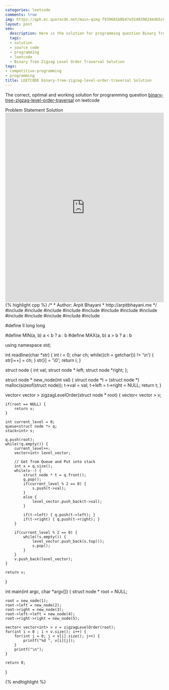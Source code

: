 ```yaml
---
categories: leetcode
comments: true
img: https://qph.ec.quoracdn.net/main-qimg-f939681b0b47e5540398244db5c8966f?convert_to_webp=true
layout: post
seo:
  description: Here is the solution for programming question Binary Tree Zigzag Level Order Traversal on leetcode
  tags:
  - solution
  - source code
  - programming
  - leetcode
  - Binary Tree Zigzag Level Order Traversal Solution
tags:
- competitive-programming
- programming
title: LEETCODE binary-tree-zigzag-level-order-traversal Solution
---
```

The correct, optimal and working solution for programming question [binary-tree-zigzag-level-order-traversal](https://leetcode.com/problems/binary-tree-zigzag-level-order-traversal/) on leetcode

<div class="ui secondary pointing large menu">
  <a class="grey item" data-tab="problem-statement">
    Problem Statement
  </a>
  <a class="active item grey" data-tab="solution">
    Solution
  </a>
</div>
<div class="ui bottom attached tab" data-tab="problem-statement">
    <iframe src="https://leetcode.com/problems/binary-tree-zigzag-level-order-traversal/" width="100%" height="600px" style="overflow: scroll; border: none;"></iframe>
</div>
<div class="ui bottom attached active tab" data-tab="solution">
{% highlight cpp %}
/*
 *  Author: Arpit Bhayani
 *  http://arpitbhayani.me
 */
#include <cmath>
#include <cstdio>
#include <cstdlib>
#include <climits>
#include <deque>
#include <iostream>
#include <list>
#include <limits>
#include <map>
#include <queue>
#include <set>
#include <stack>
#include <vector>

#define ll long long

#define MIN(a, b) a < b ? a : b
#define MAX(a, b) a > b ? a : b

using namespace std;

int readline(char *str) {
    int i = 0;
    char ch;
    while((ch = getchar()) != '\n') {
        str[i++] = ch;
    }
    str[i] = '\0';
    return i;
}

struct node {
    int val;
    struct node * left;
    struct node *right;
};


struct node * new_node(int val) {
    struct node *t = (struct node *) malloc(sizeof(struct node));
    t->val = val;
    t->left = t->right = NULL;
    return t;
}

vector< vector<int> > zigzagLevelOrder(struct node * root) {
    vector< vector<int> > v;

    if(root == NULL) {
        return v;
    }

    int current_level = 0;
    queue<struct node *> q;
    stack<int> s;

    q.push(root);
    while(!q.empty()) {
        current_level++;
        vector<int> level_vector;

        // Get from Queue and Put into stack
        int x = q.size();
        while(x--) {
            struct node * t = q.front();
            q.pop();
            if(current_level % 2 == 0) {
                s.push(t->val);
            }
            else {
                level_vector.push_back(t->val);
            }

            if(t->left) { q.push(t->left); }
            if(t->right) { q.push(t->right); }
        }

        if(current_level % 2 == 0) {
            while(!s.empty()) {
                level_vector.push_back(s.top());
                s.pop();
            }
        }
        v.push_back(level_vector);
    }

    return v;
}

int main(int argc, char *argv[]) {
    struct node * root = NULL;

    root = new_node(1);
    root->left = new_node(2);
    root->right = new_node(3);
    root->left->left = new_node(4);
    root->right->right = new_node(5);

    vector< vector<int> > v = zigzagLevelOrder(root);
    for(int i = 0 ; i < v.size(); i++) {
        for(int j = 0; j < v[i].size(); j++) {
            printf("%d ", v[i][j]);
        }
        printf("\n");
    }

    return 0;
}

{% endhighlight %}
</div>
